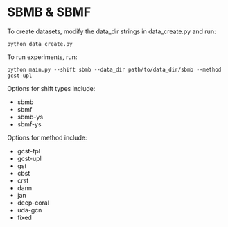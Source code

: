 # SBMB \& SBMF

To create datasets, modify the data_dir strings in data_create.py and run:
```
python data_create.py
```

To run experiments, run:
```
python main.py --shift sbmb --data_dir path/to/data_dir/sbmb --method gcst-upl
```
Options for shift types include:
* sbmb
* sbmf
* sbmb-ys
* sbmf-ys

Options for method include:
* gcst-fpl
* gcst-upl
* gst
* cbst
* crst
* dann
* jan
* deep-coral
* uda-gcn
* fixed